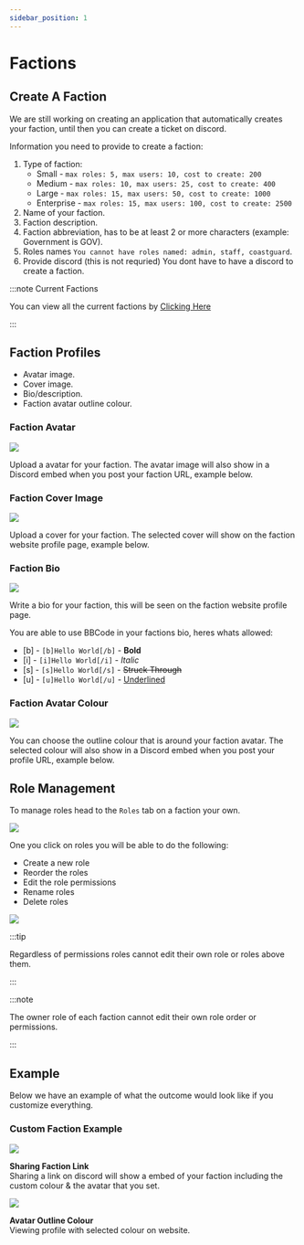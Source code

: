 ```yaml
---
sidebar_position: 1
---
```


# Factions

## Create A Faction

We are still working on creating an application that automatically creates your faction, until then you can create a ticket on discord.

Information you need to provide to create a faction:
1. Type of faction:
    - Small - `max roles: 5, max users: 10, cost to create: 200`
    - Medium - `max roles: 10, max users: 25, cost to create: 400`
    - Large - `max roles: 15, max users: 50, cost to create: 1000`
    - Enterprise - `max roles: 15, max users: 100, cost to create: 2500`
2. Name of your faction.
3. Faction description.
4. Faction abbreviation, has to be at least 2 or more characters (example: Government is GOV).
5. Roles names `You cannot have roles named: admin, staff, coastguard`.
6. Provide discord (this is not requried) You dont have to have a discord to create a faction.

:::note Current Factions

You can view all the current factions by [Clicking Here](https://trickys.gg/factions)

:::




## Faction Profiles

- Avatar image.
- Cover image.
- Bio/description.
- Faction avatar outline colour.

### Faction Avatar

  <div class="flex-vcenter mb-1">
    <img src="/img/customprofiles/factions/factionavatar.png"/>
    <p>
    Upload a avatar for your faction.
    The avatar image will also show in a Discord embed when you post your faction URL, example below.
    </p>
 </div>

### Faction Cover Image

  <div class="flex-vcenter mb-1">
    <img src="/img/customprofiles/factions/factioncover.png"/>
    <p>
    Upload a cover for your faction.
    The selected cover will show on the faction website profile page, example below.
    </p>
 </div>

### Faction Bio

  <div class="flex-vcenter mb-1">
    <img src="/img/customprofiles/factions/factionbio.png"/>
    <p>
    Write a bio for your faction, this will be seen on the faction website profile page.
    </p>
 </div>

You are able to use BBCode in your factions bio, heres whats allowed:

- [b] - <code>[b]Hello World[/b]</code> - <b>Bold</b>
- [i] - <code>[i]Hello World[/i]</code> - <i>Italic</i>
- [s] - <code>[s]Hello World[/s]</code> - <s>Struck Through</s>
- [u] - <code>[u]Hello World[/u]</code> - <u>Underlined</u>

### Faction Avatar Colour

<div class="flex-vcenter mb-1">
    <img src="/img/customprofiles/factions/factionavatarcolour.png"/>
    <p>
    You can choose the outline colour that is around your faction avatar.
    The selected colour will also show in a Discord embed when you post your profile URL, example below.
    </p>
 </div>

## Role Management

To manage roles head to the `Roles` tab on a faction your own.

<img src="/img/hrp/factions/factionrolestab.png" />

  One you click on roles you will be able to do the following:
- Create a new role
- Reorder the roles
- Edit the role permissions
- Rename roles
- Delete roles

<img src="/img/hrp/factions/factionsroleviewpage.png" />

:::tip

Regardless of permissions roles cannot edit their own role or roles above them.

:::

:::note

The owner role of each faction cannot edit their own role order or permissions.

:::

## Example

Below we have an example of what the outcome would look like if you customize everything.

### Custom Faction Example

<div class="flex-vcenter mb-1">
    <img src="/img/customprofiles/factions/factionexamplediscord.png"/>
   <p>
    <b>Sharing Faction Link</b><br/>
    Sharing a link on discord will show a embed of your faction including the custom colour & the avatar that you set.
    </p>
</div>
   <div class="flex-vcenter mb-1">
    <img src="/img/customprofiles/factions/factionexampleavatar.png"/>
   <p>
     <b>Avatar Outline Colour</b><br/>
    Viewing profile with selected colour on website.
    </p>
</div>